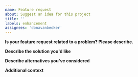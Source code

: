 ```yaml
---
name: Feature request
about: Suggest an idea for this project
title: ''
labels: enhancement
assignees: 'donavanbecker'
---
```

<!-- IF THIS HAS ANYTHING TO DO WITH ADDING SUPPORT FOR A DEVICE, FOLLOW THESE INSTRUCTIONS -->
<!-- Enable "devicediscovery": true, this can be found under Advance Settings of the Plugin Settings using Homebridge UI. -->
<!-- Restart Homebridge, you will see yellows displayed. -->
<!-- Please copy all of these logs and paste them into this Feature Request Template, in the Additonal conext section. -->

**Is your feature request related to a problem? Please describe.**

<!-- A clear and concise description of what the problem is. Ex. I'm always frustrated when [...] -->

**Describe the solution you'd like**

<!-- A clear and concise description of what you want to happen. -->

**Describe alternatives you've considered**

<!-- A clear and concise description of any alternative solutions or features you've considered. -->

**Additional context**

<!-- Add any other context or screenshots about the feature request here. -->
<!-- Post "devicediscovery": true logs here. -->
